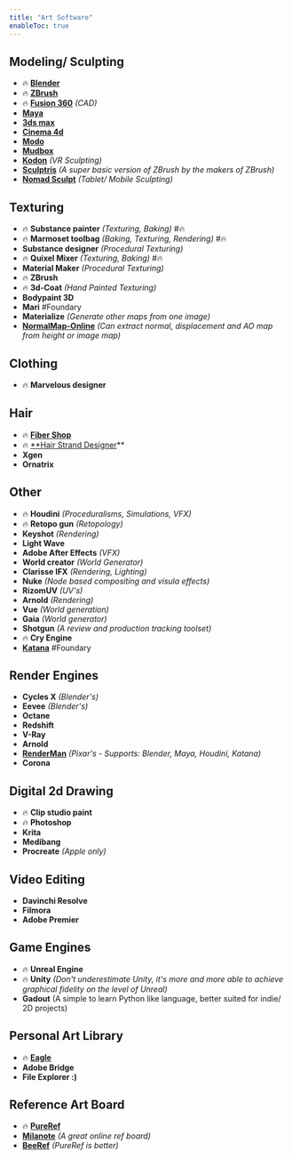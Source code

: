 ```yaml
---
title: "Art Software"
enableToc: true
---
```


## Modeling/ Sculpting
- 🔥 **[Blender](https://www.blender.org/features/)**
- 🔥 **[ZBrush](https://www.maxon.net/en/zbrush)**
- 🔥 **[Fusion 360](https://www.autodesk.com/products/fusion-360)** _(CAD)_
- **[Maya](https://www.autodesk.com/products/maya)**
- **[3ds max](https://www.autodesk.com/products/3ds-max)**
- **[Cinema 4d](https://www.maxon.net/en/cinema-4d)**
- **[Modo](https://www.foundry.com/products/modo/features)**
- **[Mudbox](https://www.autodesk.com/products/mudbox)**
- **[Kodon](https://www.kodon.xyz)** _(VR Sculpting)_
- **[Sculptris](https://www.sculpteo.com/en/glossary/sculptris-definition/)** _(A super basic version of ZBrush by the makers of ZBrush)_
- **[Nomad Sculpt](https://nomadsculpt.com)** _(Tablet/ Mobile Sculpting)_

## Texturing
- 🔥 **Substance painter** _(Texturing, Baking)_ #🔥
- 🔥 **Marmoset toolbag** _(Baking, Texturing, Rendering)_ #🔥
- **Substance designer** _(Procedural Texturing)_
- 🔥 **Quixel Mixer** _(Texturing, Baking)_ #🔥
- **Material Maker** _(Procedural Texturing)_
- 🔥 **ZBrush**
- 🔥 **3d-Coat** _(Hand Painted Texturing)_
- **Bodypaint 3D**
- **Mari** #Foundary
- **Materialize** _(Generate other maps from one image)_
- **[NormalMap-Online](http://cpetry.github.io/NormalMap-Online/)** _(Can extract normal, displacement and AO map from height or image map)_

## Clothing 
- 🔥 **Marvelous designer**

## Hair
- 🔥 **[Fiber Shop](https://www.artstation.com/marketplace/p/g1m6P/fibershop-realtime-hair-card-texturing-tool)**
- 🔥 [**Hair Strand Designer](https://www.artstation.com/marketplace/p/j7PY/hair-strand-designer-v1-7-0-full-perpetual-license-free-demo-and-sample-set)**
-  **Xgen**
- **Ornatrix**

## Other
- 🔥 **Houdini** _(Proceduralisms, Simulations, VFX)_
- 🔥 **Retopo gun** _(Retopology)_
- **Keyshot** _(Rendering)_
- **Light Wave**
- **Adobe After Effects** _(VFX)_
- **World creator** _(World Generator)_
- **Clarisse IFX** _(Rendering, Lighting)_
- **Nuke** _(Node based compositing and visula effects)_
- **RizomUV** _(UV's)_
- **Arnold** _(Rendering)_
- **Vue** _(World generation)_
- **Gaia** _(World generator)_
- **Shotgun** _(A review and production tracking toolset)_
- 🔥 **Cry Engine**
- **[Katana](https://www.foundry.com/products/katana)** #Foundary

## Render Engines
- **Cycles X** _(Blender's)_
- **Eevee** _(Blender's)_
- **Octane**
- **Redshift**
- **V-Ray**
- **Arnold**
- **[RenderMan](https://renderman.pixar.com)** _(Pixar's - Supports: Blender, Maya, Houdini, Katana)_
- **Corona**

## Digital 2d Drawing
- 🔥 **Clip studio paint**
- 🔥 **Photoshop**
- **Krita**
- **Medibang**
- **Procreate** _(Apple only)_

## Video Editing
- **Davinchi Resolve**
- **Filmora**
- **Adobe Premier**

## Game Engines
- 🔥 **Unreal Engine**
- 🔥 **Unity** _(Don't underestimate Unity, it's more and more able to achieve graphical fidelity on the level of Unreal)_
- **Gadout** (A simple to learn Python like language, better suited for indie/ 2D projects)

## Personal Art Library
- 🔥 **[Eagle](https://en.eagle.cool)**
- **Adobe Bridge**
- **File Explorer :)**


## Reference Art Board
- 🔥 **[PureRef](https://www.pureref.com)**
- **[Milanote](https://milanote.com/)** _(A great online ref board)_
- **[BeeRef](https://github.com/rbreu/beeref)** _(PureRef is better)_